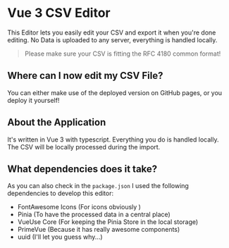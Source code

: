 # Vue 3 CSV Editor

This Editor lets you easily edit your CSV and export it when you're done editing.
No Data is uploaded to any server, everything is handled locally. 

>Please make sure your CSV is fitting the RFC 4180 common format!

## Where can I now edit my CSV File?

You can either make use of the deployed version on GitHub pages, or you deploy it yourself!

## About the Application

It's written in Vue 3 with typescript. Everything you do is handled locally. The CSV will be
locally processed during the import. 

## What dependencies does it take?

As you can also check in the `package.json` I used the following dependencies to develop 
this editor:
 - FontAwesome Icons (For icons obviously )
 - Pinia (To have the processed data in a central place)
 - VueUse Core (For keeping the Pinia Store in the local storage)
 - PrimeVue (Because it has really awesome components)
 - uuid (I'll let you guess why...)


